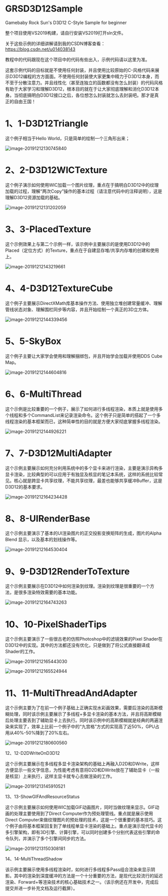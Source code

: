 # GRSD3D12Sample
Gamebaby Rock Sun's D3D12 C-Style Sample for beginner

整个项目使用VS2019构建，请自行安装VS2019打开sln文件。

关于这些示例的详细讲解请到我的CSDN博客查看： https://blog.csdn.net/u014038143 

教程中的代码跟现在这个项目中的代码有些出入，示例代码请以这里为准。

这套示例代码的目标就是不使用任何封装，并且使用比较原始的C-风格代码来展示D3D12编程的方方面面。不使用任何封装使大家更集中精力于D3D12本身，而不至于分散注意力。并且线性化（甚至连独立的函数都没有怎么封装）的代码风格有助于大家学习和理解D3D12，根本目的就在于让大家彻底理解和消化D3D12本身。当彻底搞明白D3D12接口之后，各位想怎么封装就怎么去封装吧。那才是真正的自由王国！

# 1、1-D3D12Triangle

这个例子相当于Hello World，只是简单的绘制一个三角形出来；

![image-20191212130745840](\ScreenShot\image-20191212130745840.png)

# 2、2-D3D12WICTexture

这个例子演示如何使用WIC加载一个图片纹理，重点在于搞明白D3D12中的纹理加载的过程，理解“两次Copy”操作的基本过程（请注意代码中的注释说明），这是理解D3D12资源加载的基础。

![image-20191212131202059](\ScreenShot\image-20191212131202059.png)

# 3、3-PlacedTexture

这个示例效果上与第二个示例一样，该示例中主要展示的是使用D3D12中的Placed（定位方式）的Texture，重点在于自建显存堆/共享内存堆的创建和使用上。

![image-20191212143219661](\ScreenShot\image-20191212143219661.png)

# 4、4-D3D12TextureCube

这个例子主要展示DirectXMath库基本操作方法、使用独立堆创建常量缓冲、理解管线状态对象、理解围栏同步等内容，并且开始绘制一个真正的3D立方体。

![image-20191212144339456](\ScreenShot\image-20191212144339456.png)

# 5、5-SkyBox

这个例子主要让大家学会使用和理解捆绑包，并且开始学会加载并使用DDS Cube Map。

![image-20191212144604816](\ScreenShot\image-20191212144604816.png)

# 6、6-MultiThread

这个示例是比较重要的一个例子，展示了如何进行多线程渲染，本质上就是使用多个线程和多个CommandList来记录渲染命令。这个例子只是简单的搭起了一个多线程渲染的基本框架而已，这种简单性的目的就是方便大家彻底掌握多线程渲染。

![image-20191212144926221](\ScreenShot\image-20191212144926221.png)

# 7、7-D3D12MultiAdapter

这个示例主要展示如何充分利用系统中的多个显卡来进行渲染，主要是演示异构多显卡渲染，比较典型的可以应用于有独显及核显的笔记本系统，这样的系统比较常见。核心就是跨显卡共享纹理，不能共享纹理，最差也能够共享缓冲Buffer，这是D3D12的基本要求。

![image-20191212164234428](\ScreenShot\image-20191212164234428.png)

# 8、8-UIRenderBase

这个示例主要演示了基本的UI渲染图片的正交投影变换矩阵的生成，图片的Alpha Blend 显示，以及基本的划线操作等。

![image-20191212164530404](\ScreenShot\image-20191212164530404.png)

# 9、9-D3D12RenderToTexture

这个示例主要展示在D3D12中如何渲染到纹理。渲染到纹理是很重要的一个方法，是很多渲染特效需要的基本功能。

![image-20191212164743263](\ScreenShot\image-20191212164743263.png)

# 10、10-PixelShaderTips

这个示例主要演示了一些很古老的仿照Photoshop中的滤镜效果的Pixel Shader在D3D12中的实现。其中的方法都还没有优化，只是做到了将公式直接翻译成Shader的工作。

![image-20191212165443030](\ScreenShot\image-20191212165443030.png)

![image-20191212165524944](\ScreenShot\image-20191212165524944.png)

# 11、11-MultiThreadAndAdapter

这个示例主要为了在前一个例子基础上正确实现水彩画效果，需要后渲染的高斯模糊处理，同时该示例主要展示了多线程+多显卡渲染的基本方法，并且将高斯模糊后处理主要丢到了辅助显卡上去执行。同时该示例中的高斯模糊就是经典的两遍渲染来实现了，效率上比前一个例子中的“九宫格”方式的实现高了近50%，GPU占用从40%-50%降到了20%左右。

![image-20191212180600560](\ScreenShot\image-20191212180600560.png)

12、12-D2DWriteOnD3D12

这个示例主要展示在多线程多显卡渲染架构的基础上再融入D2D和DWrite，这样方便显示一些文字信息，为性能考虑有意将D2D和DWrite放在了辅助显卡（一般是核显）上来执行，这样主显卡就专心去做渲染的工作。

![image-20191213145910521](\ScreenShot\image-20191213145910521.png)

13、13-ShowGIFAndResourceStatus

这个示例主要展示如何使用WIC加载GIF动画图片，同时当做纹理来显示。GIF动画的处理主要使用到了Direct Computer作为预处理管线。重点就是展示使用Direct Computer来做纹理图片的预处理的技术，这是一个很重要的基本技巧。这个例子由将基本框架回复到了单线程单显卡渲染的基础上。重点是演示现代显卡的多引擎架构，即有3D引擎、计算引擎，可以同时创建多个分别代表这些引擎的命令队列，并演示了多个引擎间同步的方法。

![image-20191213150308181](\ScreenShot\image-20191213150308181.png)

14、14-MultiThreadShadow

该示例主要展示使用多线程渲染时，如何进行多线程多Pass组合渲染来显示阴影。其中的渲染到深度缓冲的方法是一个十分重要的方法，是现代比较流行的延迟渲染、Forward+等渲染技术的核心基础技术之一。（该示例还在开发中，完成后提交并进一步补充文档及运行截屏）。